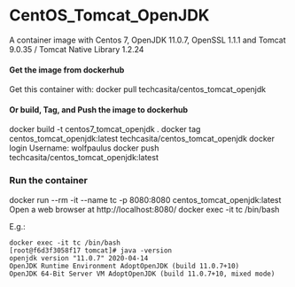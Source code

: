 # CentOS_Tomcat_OpenJDK
A container image with Centos 7, OpenJDK 11.0.7, OpenSSL 1.1.1 and Tomcat 9.0.35 / Tomcat Native Library 1.2.24

#### Get the image from dockerhub
Get this container with:
docker pull techcasita/centos_tomcat_openjdk


#### Or build, Tag, and Push the image to dockerhub

docker build -t centos7_tomcat_openjdk .
docker tag centos_tomcat_openjdk:latest techcasita/centos_tomcat_openjdk
docker login
  Username: wolfpaulus
docker push techcasita/centos_tomcat_openjdk:latest

### Run the container

docker run --rm -it --name tc -p 8080:8080 centos_tomcat_openjdk:latest
Open a web browser at http://localhost:8080/
docker exec -it tc /bin/bash

E.g.:
```
docker exec -it tc /bin/bash
[root@f6d3f3058f17 tomcat]# java -version
openjdk version "11.0.7" 2020-04-14
OpenJDK Runtime Environment AdoptOpenJDK (build 11.0.7+10)
OpenJDK 64-Bit Server VM AdoptOpenJDK (build 11.0.7+10, mixed mode)
```

